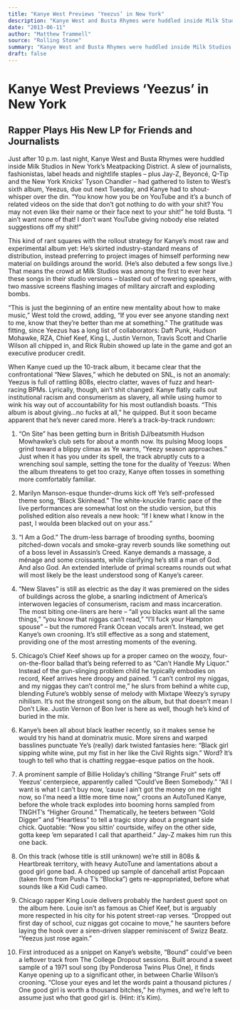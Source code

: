 ```yaml
---
title: "Kanye West Previews ‘Yeezus’ in New York"
description: "Kanye West and Busta Rhymes were huddled inside Milk Studios in New York's Meatpacking District. They gathered to listen to West’s sixth album, Yeezus, due out next Tuesday. The crowd at Milk Studios ..."
date: "2013-06-11"
author: "Matthew Trammell"
source: "Rolling Stone"
summary: "Kanye West and Busta Rhymes were huddled inside Milk Studios in New York's Meatpacking District. They gathered to listen to West’s sixth album, Yeezus, due out next Tuesday. The crowd at Milk Studios was among the first to hear these songs in their studio versions – blasted out of towering speakers."
draft: false
---
```


# Kanye West Previews ‘Yeezus’ in New York

## Rapper Plays His New LP for Friends and Journalists

Just after 10 p.m. last night, Kanye West and Busta Rhymes were huddled inside  Milk Studios in New York’s Meatpacking District. A slew of journalists, fashionistas, label heads and nightlife staples – plus Jay-Z, Beyoncé, Q-Tip and the New York Knicks’ Tyson Chandler – had gathered to listen to West’s sixth album, Yeezus, due out next Tuesday, and Kanye had to shout-whisper over the din. “You know how you be on YouTube and it’s a bunch of related videos on the side that don’t got nothing to do with your shit? You may not even like their name or their face next to your shit!” he told Busta. “I ain’t want none of that! I don’t want YouTube giving nobody else related suggestions off my shit!” 

This kind of rant squares with the rollout strategy for Kanye’s most raw and experimental album yet: He’s skirted industry-standard means of distribution, instead preferring to project images of himself performing new material on buildings around the world. (He’s also debuted a few songs live.) That means the crowd at Milk Studios was among the first to ever hear these songs in their studio versions – blasted out of towering speakers, with two massive screens flashing images of military aircraft and exploding bombs. 

“This is just the beginning of an entire new mentality about how to make music,” West told the crowd, adding, “If you ever see anyone standing next to me, know that they’re better than me at something.” The gratitude was fitting, since Yeezus has a long list of collaborators: Daft Punk, Hudson Mohawke, RZA, Chief Keef, King L, Justin Vernon, Travis Scott and Charlie Wilson all chipped in, and Rick Rubin showed up late in the game and got an executive producer credit. 

When Kanye cued up the 10-track album, it became clear that the confrontational “New Slaves,” which he debuted on SNL, is not an anomaly: Yeezus is full of rattling 808s, electro clatter, waves of fuzz and heart-racing BPMs. Lyrically, though, ain’t shit changed: Kanye flatly calls out institutional racism and consumerism as slavery, all while using humor to wink his way out of accountability for his most outlandish boasts. “This album is about giving...no fucks at all,” he quipped. But it soon became apparent that he’s never cared more. Here’s a track-by-track rundown: 

1. “On Site” has been getting burn in British DJ/beatsmith Hudson Mowhawke’s club sets for about a month now. Its pulsing Moog loops grind toward a blippy climax as Ye warns, “Yeezy season approaches.” Just when it has you under its spell, the track abruptly cuts to a wrenching soul sample, setting the tone for the duality of Yeezus: When the album threatens to get too crazy, Kanye often tosses in something more comfortably familiar.  

2. Marilyn Manson-esque thunder-drums kick off Ye’s self-professed theme song, “Black Skinhead.” The white-knuckle frantic pace of the live performances are somewhat lost on the studio version, but this polished edition also reveals a new hook: “If I knew what I know in the past, I woulda been blacked out on your ass.” 

3. “I Am a God.” The drum-less barrage of brooding synths, booming pitched-down vocals and smoke-gray reverb sounds like something out of a boss level in Assassin’s Creed. Kanye demands a massage, a ménage and some croissants, while clarifying he’s still a man of God. And also God. An extended interlude of primal screams rounds out what will most likely be the least understood song of Kanye’s career. 

4. “New Slaves” is still as electric as the day it was premiered on the sides of buildings across the globe, a snarling indictment of America’s interwoven legacies of consumerism, racism and mass incarceration. The most biting one-liners are here – “all you blacks want all the same things,” “you know that niggas can’t read,” “I’ll fuck your Hampton spouse” – but the rumored Frank Ocean vocals aren’t. Instead, we get Kanye’s own crooning. It’s still effective as a song and statement, providing one of the most arresting moments of the evening. 

5. Chicago’s Chief Keef shows up for a proper cameo on the woozy, four-on-the-floor ballad that’s being referred to as “Can’t Handle My Liquor.” Instead of the gun-slinging problem child he typically embodies on record, Keef arrives here droopy and pained. “I can’t control my niggas, and my niggas they can’t control me,” he slurs from behind a white cup, blending Future’s wobbly sense of melody with Mixtape Weezy’s syrupy nihilism. It’s not the strongest song on the album, but that doesn’t mean I Don’t Like. Justin Vernon of Bon Iver is here as well, though he’s kind of buried in the mix. 

6. Kanye’s been all about black leather recently, so it makes sense he would try his hand at dominatrix music. More sirens and warped basslines punctuate Ye’s (really) dark twisted fantasies here: “Black girl sipping white wine, put my fist in her like the Civil Rights sign.” Word? It’s tough to tell who that is chatting reggae-esque patios on the hook. 

7. A prominent sample of Billie Holiday’s chilling “Strange Fruit” sets off Yeezus‘ centerpiece, apparently called “Could’ve Been Somebody.” “All I want is what I can’t buy now, ’cause I ain’t got the money on me right now, so I’ma need a little more time now,” croons an AutoTuned Kanye, before the whole track explodes into booming horns sampled from TNGHT’s “Higher Ground.” Thematically, he teeters between “Gold Digger” and “Heartless” to tell a tragic story about a pregnant side chick. Quotable: “Now you sittin’ courtside, wifey on the other side, gotta keep ’em separated I call that apartheid.” Jay-Z makes him run this one back. 

8. On this track (whose title is still unknown) we’re still in 808s & Heartbreak territory, with heavy AutoTune and lamentations about a good girl gone bad. A chopped up sample of dancehall artist Popcaan (taken from from Pusha T’s “Blocka”) gets re-appropriated, before what sounds like a Kid Cudi cameo. 

9. Chicago rapper King Louie delivers probably the hardest guest spot on the album here. Louie isn’t as famous as Chief Keef, but is arguably more respected in his city for his potent street-rap verses. “Dropped out first day of school, cuz niggas got cocaine to move,” he saunters before laying the hook over a siren-driven slapper reminiscent of Swizz Beatz. “Yeezus just rose again.” 

10. First introduced as a snippet on Kanye’s website, “Bound” could’ve been a leftover track from The College Dropout sessions. Built around a sweet sample of a 1971 soul song (by Ponderosa Twins Plus One), it finds Kanye opening up to a significant other, in between Charlie Wilson’s crooning. “Close your eyes and let the words paint a thousand pictures / One good girl is worth a thousand bitches,” he rhymes, and we’re left to assume just who that good girl is. (Hint: it’s Kim). 
